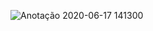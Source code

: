 ![Anotação 2020-06-17 141300](https://user-images.githubusercontent.com/46490801/84909055-9847b380-b08b-11ea-8f62-dd346f25f34c.png)
